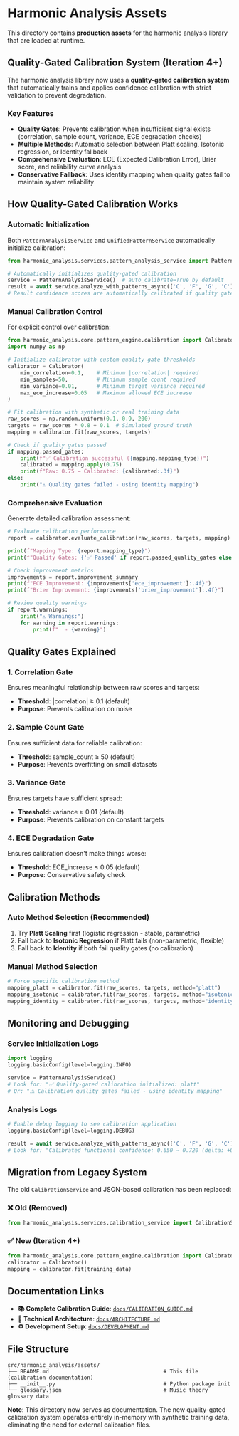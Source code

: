 # Harmonic Analysis Assets

This directory contains **production assets** for the harmonic analysis library that are loaded at runtime.

## Quality-Gated Calibration System (Iteration 4+)

The harmonic analysis library now uses a **quality-gated calibration system** that automatically trains and applies confidence calibration with strict validation to prevent degradation.

### Key Features

- **Quality Gates**: Prevents calibration when insufficient signal exists (correlation, sample count, variance, ECE degradation checks)
- **Multiple Methods**: Automatic selection between Platt scaling, Isotonic regression, or Identity fallback
- **Comprehensive Evaluation**: ECE (Expected Calibration Error), Brier score, and reliability curve analysis
- **Conservative Fallback**: Uses identity mapping when quality gates fail to maintain system reliability

## How Quality-Gated Calibration Works

### Automatic Initialization
Both `PatternAnalysisService` and `UnifiedPatternService` automatically initialize calibration:

```python
from harmonic_analysis.services.pattern_analysis_service import PatternAnalysisService

# Automatically initializes quality-gated calibration
service = PatternAnalysisService()  # auto_calibrate=True by default
result = await service.analyze_with_patterns_async(['C', 'F', 'G', 'C'])
# Result confidence scores are automatically calibrated if quality gates pass
```

### Manual Calibration Control
For explicit control over calibration:

```python
from harmonic_analysis.core.pattern_engine.calibration import Calibrator
import numpy as np

# Initialize calibrator with custom quality gate thresholds
calibrator = Calibrator(
    min_correlation=0.1,    # Minimum |correlation| required
    min_samples=50,         # Minimum sample count required
    min_variance=0.01,      # Minimum target variance required
    max_ece_increase=0.05   # Maximum allowed ECE increase
)

# Fit calibration with synthetic or real training data
raw_scores = np.random.uniform(0.1, 0.9, 200)
targets = raw_scores * 0.8 + 0.1  # Simulated ground truth
mapping = calibrator.fit(raw_scores, targets)

# Check if quality gates passed
if mapping.passed_gates:
    print(f"✅ Calibration successful ({mapping.mapping_type})")
    calibrated = mapping.apply(0.75)
    print(f"Raw: 0.75 → Calibrated: {calibrated:.3f}")
else:
    print("⚠️ Quality gates failed - using identity mapping")
```

### Comprehensive Evaluation
Generate detailed calibration assessment:

```python
# Evaluate calibration performance
report = calibrator.evaluate_calibration(raw_scores, targets, mapping)

print(f"Mapping Type: {report.mapping_type}")
print(f"Quality Gates: {'✅ Passed' if report.passed_quality_gates else '❌ Failed'}")

# Check improvement metrics
improvements = report.improvement_summary
print(f"ECE Improvement: {improvements['ece_improvement']:.4f}")
print(f"Brier Improvement: {improvements['brier_improvement']:.4f}")

# Review quality warnings
if report.warnings:
    print("⚠️ Warnings:")
    for warning in report.warnings:
        print(f"  - {warning}")
```

## Quality Gates Explained

### 1. Correlation Gate
Ensures meaningful relationship between raw scores and targets:
- **Threshold**: |correlation| ≥ 0.1 (default)
- **Purpose**: Prevents calibration on noise

### 2. Sample Count Gate
Ensures sufficient data for reliable calibration:
- **Threshold**: sample_count ≥ 50 (default)
- **Purpose**: Prevents overfitting on small datasets

### 3. Variance Gate
Ensures targets have sufficient spread:
- **Threshold**: variance ≥ 0.01 (default)
- **Purpose**: Prevents calibration on constant targets

### 4. ECE Degradation Gate
Ensures calibration doesn't make things worse:
- **Threshold**: ECE_increase ≤ 0.05 (default)
- **Purpose**: Conservative safety check

## Calibration Methods

### Auto Method Selection (Recommended)
1. Try **Platt Scaling** first (logistic regression - stable, parametric)
2. Fall back to **Isotonic Regression** if Platt fails (non-parametric, flexible)
3. Fall back to **Identity** if both fail quality gates (no calibration)

### Manual Method Selection
```python
# Force specific calibration method
mapping_platt = calibrator.fit(raw_scores, targets, method="platt")
mapping_isotonic = calibrator.fit(raw_scores, targets, method="isotonic")
mapping_identity = calibrator.fit(raw_scores, targets, method="identity")
```

## Monitoring and Debugging

### Service Initialization Logs
```python
import logging
logging.basicConfig(level=logging.INFO)

service = PatternAnalysisService()
# Look for: "✅ Quality-gated calibration initialized: platt"
# Or: "⚠️ Calibration quality gates failed - using identity mapping"
```

### Analysis Logs
```python
# Enable debug logging to see calibration application
logging.basicConfig(level=logging.DEBUG)

result = await service.analyze_with_patterns_async(['C', 'F', 'G', 'C'])
# Look for: "Calibrated functional confidence: 0.650 → 0.720 (delta: +0.070)"
```

## Migration from Legacy System

The old `CalibrationService` and JSON-based calibration has been replaced:

### ❌ Old (Removed)
```python
from harmonic_analysis.services.calibration_service import CalibrationService  # No longer exists
```

### ✅ New (Iteration 4+)
```python
from harmonic_analysis.core.pattern_engine.calibration import Calibrator
calibrator = Calibrator()
mapping = calibrator.fit(training_data)
```

## Documentation Links

- **📚 Complete Calibration Guide**: [`docs/CALIBRATION_GUIDE.md`](../../../docs/CALIBRATION_GUIDE.md)
- **🔬 Technical Architecture**: [`docs/ARCHITECTURE.md`](../../../docs/ARCHITECTURE.md)
- **⚙️ Development Setup**: [`docs/DEVELOPMENT.md`](../../../docs/DEVELOPMENT.md)

## File Structure

```
src/harmonic_analysis/assets/
├── README.md                                    # This file (calibration documentation)
├── __init__.py                                  # Python package init
└── glossary.json                                # Music theory glossary data
```

**Note**: This directory now serves as documentation. The new quality-gated calibration system operates entirely in-memory with synthetic training data, eliminating the need for external calibration files.
